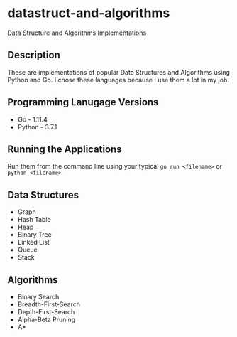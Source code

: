 # datastruct-and-algorithms
Data Structure and Algorithms Implementations

## Description
These are implementations of popular Data Structures and Algorithms using Python and Go. I chose
these languages because I use them a lot in my job.

## Programming Lanugage Versions
* Go - 1.11.4
* Python - 3.7.1

## Running the Applications
Run them from the command line using your typical `go run <filename>` or `python <filename>`
  
## Data Structures
* Graph
* Hash Table
* Heap
* Binary Tree
* Linked List
* Queue
* Stack

## Algorithms
* Binary Search
* Breadth-First-Search
* Depth-First-Search
* Alpha-Beta Pruning
* A*
